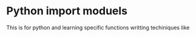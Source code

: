 # Python import moduels
This is for python and learning specific functions writting techiniques like